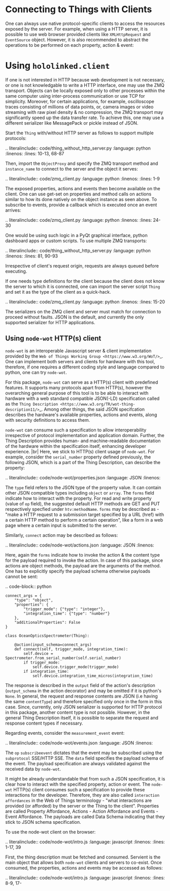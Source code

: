 # Connecting to Things with Clients

One can always use native protocol-specific clients to access the resources exposed by the server. For example,
when using a HTTP server, it is possible to use web browser provided clients like `XMLHttpRequest` and `EventSource` object.
However, it is also recommended to abstract the operations to be performed on each property, action & event:

# Using `hololinked.client`

If one is not interested in HTTP because web development is not necessary, or one is not knowledgable to write a HTTP interface,
one may use the ZMQ transport. Objects can be locally exposed only to other processes
within the same computer using inter-process communication or use TCP for simplicity. Moreover, for certain applications,
for example, oscilloscope traces consisting of millions of data points, or, camera images or video streaming with raw pixel density
& no compression, the ZMQ transport may significantly speed up the data transfer rate. To achieve this, one may use a different serializer
like MessagePack or pickle instead of JSON.

Start the `Thing` with/without HTTP server as follows to support multiple protocols:

.. literalinclude:: code/thing_without_http_server.py
:language: python
:linenos:
:lines: 10-13, 68-87

Then, import the `ObjectProxy` and specify the ZMQ transport method and `instance_name` to connect to the server and
the object it serves:

.. literalinclude:: code/zmq_client.py
:language: python
:linenos:
:lines: 1-9

The exposed properties, actions and events then become available on the client. One can use get-set on properties and method
calls on actions similar to how its done natively on the object instance as seen above. To subscribe to events, provide a callback
which is executed once an event arrives:

.. literalinclude:: code/zmq_client.py
:language: python
:linenos:
:lines: 24-30

One would be using such logic in a PyQt graphical interface, python dashboard apps or custom scripts. To use multiple ZMQ transports:

.. literalinclude:: code/thing_without_http_server.py
:language: python
:linenos:
:lines: 81, 90-93

Irrespective of client's request origin, requests are always queued before executing.

If one needs type definitions for the client because the client does not know the server to which it is connected, one
can import the server script `Thing` and set it as the type of the client as a quick-hack.

.. literalinclude:: code/zmq_client.py
:language: python
:linenos:
:lines: 15-20

The serializers on the ZMQ client and server must match for connection to proceed without faults.
JSON is the default, and currently the only supported serializer for HTTP applications.

## Using `node-wot` HTTP(s) client

`node-wot` is an interoperable Javascript server & client implementation provided by the
`Web of Things Working Group <https://www.w3.org/WoT/>`\_. One can implement both servers and
clients for hardware with this tool, therefore, if one requires a different coding style and language compared to
python, one can try `node-wot`.

For this package, `node-wot` can serve as a HTTP(s) client with predefined features. It supports many protocols apart from HTTP(s),
however the overarching general purpose of this tool is to be able to interact with hardware with a web standard compatible JSON(-LD)
specification called as the `Thing Description <https://www.w3.org/TR/wot-thing-description11/>`\_. Among other things, the said JSON specifcation
describes the hardware's available properties, actions and events, along with security definitions to access them.

`node-wot` can consume such a specification to allow interoperability irrespective of protocol implementation and application domain.
Further, the Thing Description provides human- and machine-readable documentation of the hardware within the specification itself,
enhancing developer experience. |br|
Here, we stick to HTTP(s) client usage of `node-wot`. For example, consider the `serial_number` property defined previously,
the following JSON, which is a part of the Thing Description, can describe the property:

.. literalinclude:: code/node-wot/properties.json
:language: JSON
:linenos:

The `type` field refers to the JSON type of the property value. It can contain other JSON compatible types including
`object` or `array`. The `forms` field indicate how to interact with the property.
For read and write property (value of `op` field), the suggested default HTTP methods are GET and PUT respectively
specfied under `htv:methodName`. `forms` may be described as - "make a HTTP request to a submission target
specified by a URL (href) with a certain HTTP method to perform a certain operation", like a form in a web page where a certain input is
submitted to the server.

Similarly, `connect` action may be described as follows:

.. literalinclude:: code/node-wot/actions.json
:language: JSON
:linenos:

Here, again the `forms` indicate how to invoke the action & the content type for the payload required to invoke the action.
In case of this package, since actions are object methods, the payload are the arguments of the method. One has to explicitly
specify the payload schema otherwise payloads cannot be sent:

.. code-block:: python

    connect_args = {
        "type": "object",
        "properties": {
            "trigger_mode": {"type": "integer"},
            "integration_time": {"type": "number"}
        },
        "additionalProperties": False
    }

    class OceanOpticsSpectrometer(Thing):

        @action(input_schema=connect_args)
        def connect(self, trigger_mode, integration_time):
            self.device = Spectrometer.from_serial_number(self.serial_number)
            if trigger_mode:
                self.device.trigger_mode(trigger_mode)
            if integration_time:
                self.device.integration_time_micros(integration_time)

The response is described in the `output` field of the action's description (`output_schema` in the action decorator) and
may be omitted if it is python's `None`. In general, the request and response contents are JSON (i.e having the same `contentType`)
and therefore specified only once in the form in this case. Since, currently, only JSON serializer is supported for HTTP protocol in this package,
another content type is not possible. However, in the general Thing Description itself, it is possible to separate
the request and response content types if necessary.

Regarding events, consider the `measurement_event` event:

.. literalinclude:: code/node-wot/events.json
:language: JSON
:linenos:

The `op` `subscribeevent` dictates that the event may be subscribed using the `subprotocol` SSE/HTTP SSE. The `data` field
specifies the payload schema of the event. The payload specification are always validated against the received data by `node-wot`.

It might be already understandable that from such a JSON specification, it is clear how to interact with the specified property,
action or event. The `node-wot` HTTP(s) client consumes such a specification to provide these interactions for the developer.
Therefore, they are also called `interaction affordances` in the Web of Things terminology - "what interactions are provided (or afforded)
by the server or the Thing to the client". Properties are called Property Affordance, Actions - Action Affordance and Events - Event Affordance.
The payloads are called Data Schema indicating that they stick to JSON schema specification.

To use the node-wot client on the browser:

.. literalinclude:: code/node-wot/intro.js
:language: javascript
:linenos:
:lines: 1-17, 39

First, the thing description must be fetched and consumed. Servient is the main object that allows both `node-wot` clients and servers
to co-exist. Once consumed, the properties, actions and events may be accessed as follows:

.. literalinclude:: code/node-wot/intro.js
:language: javascript
:linenos:
:lines: 8-9, 17-
